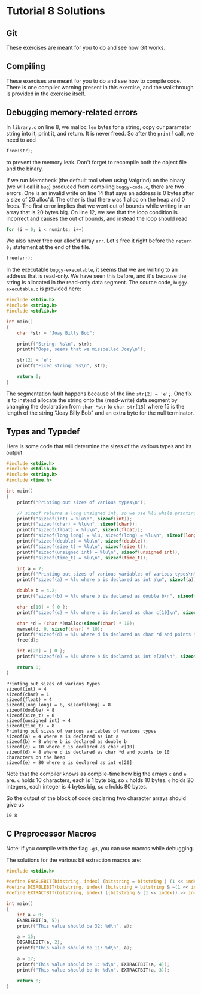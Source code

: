 Tutorial 8 Solutions
=========

Git
-----
These exercises are meant for you to do and see how Git works.

Compiling
-----
These exercises are meant for you to do and see how to compile code. There is one compiler warning present in this exercise, and the walkthrough is provided in the exercise itself.

Debugging memory-related errors
-----
In `library.c` on line 8, we malloc `len` bytes for a string, copy our parameter string into it, print it, and return. It is never freed. So after the `printf` call, we need to add
````c
free(str);
````
to prevent the memory leak. Don't forget to recompile both the object file and the binary.

If we run Memcheck (the default tool when using Valgrind) on the binary (we will call it `bug`) produced from compiling `buggy-code.c`, there are two errors. One is an invalid write on line 14 that says an address is 0 bytes after a size of 20 alloc'd. The other is that there was 1 alloc on the heap and 0 frees. The first error implies that we went out of bounds while writing in an array that is 20 bytes big. On line 12, we see that the loop condition is incorrect and causes the out of bounds, and instead the loop should read
````c
for (i = 0; i < numints; i++)
````
We also never free our alloc'd array `arr`. Let's free it right before the `return 0;` statement at the end of the file.
````c
free(arr);
````

In the executable `buggy-executable`, it seems that we are writing to an address that is read-only. We have seen this before, and it's because the string is allocated in the read-only data segment. The source code, `buggy-executable.c` is provided here:
````c
#include <stdio.h>
#include <string.h>
#include <stdlib.h>

int main()
{
    char *str = "Joay Billy Bob";

    printf("String: %s\n", str);
    printf("Oops, seems that we misspelled Joey\n");

    str[2] = 'e';
    printf("Fixed string: %s\n", str);

    return 0;
}
````
The segmentation fault happens because of the line `str[2] = 'e';`. One fix is to instead allocate the string onto the (read-write) data segment by changing the declaration from `char *str` to `char str[15]` where 15 is the length of the string "Joay Billy Bob" and an extra byte for the null terminator.

Types and Typedef
-----
Here is some code that will determine the sizes of the various types and its output
````c
#include <stdio.h>
#include <stdlib.h>
#include <string.h>
#include <time.h>

int main()
{
    printf("Printing out sizes of various types\n");

    // sizeof returns a long unsigned int, so we use %lu while printing
    printf("sizeof(int) = %lu\n", sizeof(int));
    printf("sizeof(char) = %lu\n", sizeof(char));
    printf("sizeof(float) = %lu\n", sizeof(float));
    printf("sizeof(long long) = %lu, sizeof(long) = %lu\n", sizeof(long long), sizeof(long));
    printf("sizeof(double) = %lu\n", sizeof(double));
    printf("sizeof(size_t) = %lu\n", sizeof(size_t));
    printf("sizeof(unsigned int) = %lu\n", sizeof(unsigned int));
    printf("sizeof(time_t) = %lu\n", sizeof(time_t));

    int a = 7;
    printf("Printing out sizes of various variables of various types\n");
    printf("sizeof(a) = %lu where a is declared as int a\n", sizeof(a));

    double b = 4.2;
    printf("sizeof(b) = %lu where b is declared as double b\n", sizeof(b));

    char c[10] = { 0 };
    printf("sizeof(c) = %lu where c is declared as char c[10]\n", sizeof(c));

    char *d = (char *)malloc(sizeof(char) * 10);
    memset(d, 0, sizeof(char) * 10);
    printf("sizeof(d) = %lu where d is declared as char *d and points to 10 characters on the heap\n", sizeof(d));
    free(d);

    int e[20] = { 0 };
    printf("sizeof(e) = %lu where e is declared as int e[20]\n", sizeof(e));

    return 0;
}
````
````
Printing out sizes of various types
sizeof(int) = 4
sizeof(char) = 1
sizeof(float) = 4
sizeof(long long) = 8, sizeof(long) = 8
sizeof(double) = 8
sizeof(size_t) = 8
sizeof(unsigned int) = 4
sizeof(time_t) = 8
Printing out sizes of various variables of various types
sizeof(a) = 4 where a is declared as int a
sizeof(b) = 8 where b is declared as double b
sizeof(c) = 10 where c is declared as char c[10]
sizeof(d) = 8 where d is declared as char *d and points to 10 characters on the heap
sizeof(e) = 80 where e is declared as int e[20]
````

Note that the compiler knows as compile-time how big the arrays `c` and `e` are. `c` holds 10 characters, each is 1 byte big, so `c` holds 10 bytes. `e` holds 20 integers, each integer is 4 bytes big, so `e` holds 80 bytes.

So the output of the block of code declaring two character arrays should give us
````
10 8
````

C Preprocessor Macros
-----
Note: if you compile with the flag `-g3`, you can use macros while debugging.

The solutions for the various bit extraction macros are:
````c
#include <stdio.h>

#define ENABLEBIT(bitstring, index) (bitstring = bitstring | (1 << index))
#define DISABLEBIT(bitstring, index) (bitstring = bitstring & ~(1 << index))
#define EXTRACTBIT(bitstring, index) ((bitstring & (1 << index)) >> index)

int main()
{
    int a = 0;
    ENABLEBIT(a, 5);
    printf("This value should be 32: %d\n", a);

    a = 15;
    DISABLEBIT(a, 2);
    printf("This value should be 11: %d\n", a);

    a = 17;
    printf("This value should be 1: %d\n", EXTRACTBIT(a, 4));
    printf("This value should be 0: %d\n", EXTRACTBIT(a, 3));

    return 0;
}
````
